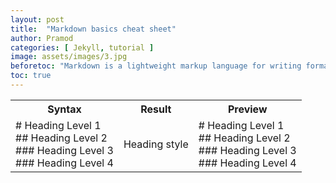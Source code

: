 ```yaml
---
layout: post
title:  "Markdown basics cheat sheet"
author: Pramod
categories: [ Jekyll, tutorial ]
image: assets/images/3.jpg
beforetoc: "Markdown is a lightweight markup language for writing formatted elements with plain text"
toc: true
---
```


<table class="rogue-table">
    <tr>
        <th>Syntax</th>
        <th>Result</th>
        <th>Preview</th>
    </tr>
    <tr>
        <td>
            # Heading Level 1<br>
            ## Heading Level 2<br>
            ### Heading Level 3<br>
            ### Heading Level 4
        </td>
        <td>Heading style</td>
        <td>
# Heading Level 1<br>
            ## Heading Level 2<br>
            ### Heading Level 3<br>
            ### Heading Level 4
        </td>
    </tr>
</table>